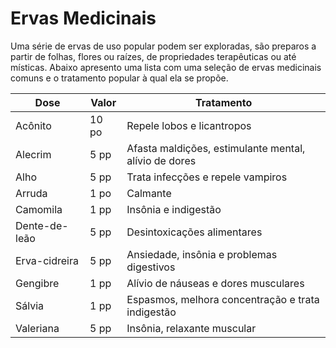 # Ervas Medicinais

Uma série de ervas de uso popular podem ser exploradas, são preparos a partir de folhas, flores ou raízes, de propriedades terapêuticas ou até místicas. Abaixo apresento uma lista com uma seleção de ervas medicinais comuns e o tratamento popular à qual ela se propõe.

| Dose          | Valor | Tratamento                                            |
| ------------- | ----- | ----------------------------------------------------- |
| Acônito       | 10 po | Repele lobos e licantropos                            |
| Alecrim       | 5 pp  | Afasta maldições, estimulante mental, alívio de dores |
| Alho          | 5 pp  | Trata infecções e repele vampiros                     |
| Arruda        | 1 po  | Calmante                                              |
| Camomila      | 1 pp  | Insônia e indigestão                                  |
| Dente-de-leão | 5 pp  | Desintoxicações alimentares                           |
| Erva-cidreira | 5 pp  | Ansiedade, insônia e problemas digestivos             |
| Gengibre      | 1 pp  | Alívio de náuseas e dores musculares                  |
| Sálvia        | 1 pp  | Espasmos, melhora concentração e trata indigestão     |
| Valeriana     | 5 pp  | Insônia, relaxante muscular                           |